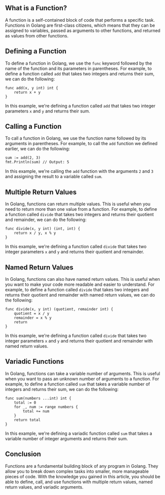 
## What is a Function?

A function is a self-contained block of code that performs a specific task. Functions in Golang are first-class citizens, which means that they can be assigned to variables, passed as arguments to other functions, and returned as values from other functions.

## Defining a Function

To define a function in Golang, we use the `func` keyword followed by the name of the function and its parameters in parentheses. For example, to define a function called `add` that takes two integers and returns their sum, we can do the following:

```
func add(x, y int) int {
    return x + y
}
```

In this example, we're defining a function called `add` that takes two integer parameters `x` and `y` and returns their sum.

## Calling a Function

To call a function in Golang, we use the function name followed by its arguments in parentheses. For example, to call the `add` function we defined earlier, we can do the following:

```
sum := add(2, 3)
fmt.Println(sum) // Output: 5
```

In this example, we're calling the `add` function with the arguments `2` and `3` and assigning the result to a variable called `sum`.

## Multiple Return Values

In Golang, functions can return multiple values. This is useful when you need to return more than one value from a function. For example, to define a function called `divide` that takes two integers and returns their quotient and remainder, we can do the following:

```
func divide(x, y int) (int, int) {
    return x / y, x % y
}
```

In this example, we're defining a function called `divide` that takes two integer parameters `x` and `y` and returns their quotient and remainder.

## Named Return Values

In Golang, functions can also have named return values. This is useful when you want to make your code more readable and easier to understand. For example, to define a function called `divide` that takes two integers and returns their quotient and remainder with named return values, we can do the following:

```
func divide(x, y int) (quotient, remainder int) {
    quotient = x / y
    remainder = x % y
    return
}
```

In this example, we're defining a function called `divide` that takes two integer parameters `x` and `y` and returns their quotient and remainder with named return values.

## Variadic Functions

In Golang, functions can take a variable number of arguments. This is useful when you want to pass an unknown number of arguments to a function. For example, to define a function called `sum` that takes a variable number of integers and returns their sum, we can do the following:

```
func sum(numbers ...int) int {
    total := 0
    for _, num := range numbers {
        total += num
    }
    return total
}
```

In this example, we're defining a variadic function called `sum` that takes a variable number of integer arguments and returns their sum.

## Conclusion

Functions are a fundamental building block of any program in Golang. They allow you to break down complex tasks into smaller, more manageable pieces of code. With the knowledge you gained in this article, you should be able to define, call, and use functions with multiple return values, named return values, and variadic arguments.